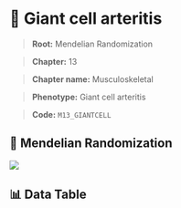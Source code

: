 # 🧪 Giant cell arteritis

> **Root:** Mendelian Randomization

> **Chapter:** 13  

> **Chapter name:** Musculoskeletal

> **Phenotype:** Giant cell arteritis  

> **Code:** `M13_GIANTCELL`

## 🧬 Mendelian Randomization  

<img src="/MR/Figures/Forward/M13_GIANTCELL.png"/>

## 📊 Data Table

<CsvTableMRF src="/public/MR/Data/Forward/M13_GIANTCELL.csv"/>
